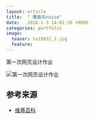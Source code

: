 ```yaml
---
layout: article
title:  " 覆面系noise"
date:   2018-1-3 14:01:50 +0800
categories: portfolio
image:
  teaser: tu19832_2.jpg
  feature: 
---
```

第一次网页设计作业

![第一次网页设计作业](https://YouYou-Chen.github.io/portfolio/zuoyeyi)



## 参考来源
* [维基百科](https://baike.baidu.com/item/%E8%A6%86%E9%9D%A2%E7%B3%BBNOISE/14083288?fr=aladdin)

